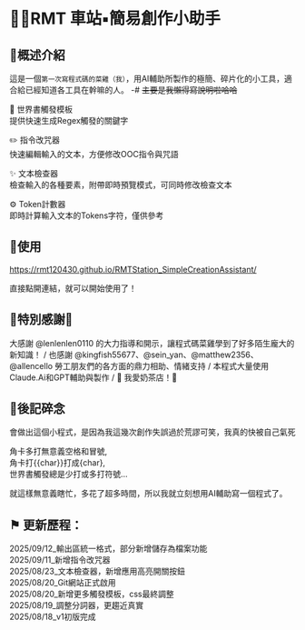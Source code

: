 

# 🔹🚂RMT 車站▪️簡易創作小助手

## 🔹概述介紹
這是一個`第一次寫程式碼的菜雞（我）`，用AI輔助所製作的極簡、碎片化的小工具，適合給已經知道各工具在幹嘛的人。
-# ~~主要是我懶得寫說明啦哈哈~~

📖 世界書觸發模板<br>
提供快速生成Regex觸發的關鍵字

✏️ 指令改咒器<br>
快速編輯輸入的文本，方便修改OOC指令與咒語

✨ 文本檢查器<br>
檢查輸入的各種要素，附帶即時預覽模式，可同時修改檢查文本

⚙️ Token計數器<br>
即時計算輸入文本的Tokens字符，僅供參考

## 🔹使用

https://rmt120430.github.io/RMTStation_SimpleCreationAssistant/

直接點開連結，就可以開始使用了！

## 🛐特別感謝🛐

大感謝 @lenlenlen0110 的大力指導和開示，讓程式碼菜雞學到了好多陌生龐大的新知識！
/
也感謝 @kingfish55677、@sein_yan、@matthew2356、@allencello 勞工朋友們的各方面的鼎力相助、情緒支持
/
本程式大量使用Claude.Ai和GPT輔助與製作
/
🛐 我愛奶茶店！🛐

## 🔹後記碎念

會做出這個小程式，是因為我這幾次創作失誤過於荒謬可笑，我真的快被自己氣死

角卡多打無意義空格和冒號,<br>
角卡打{{char}}打成{char},<br>
世界書觸發總是少打或多打符號…<br>

就這樣無意義瞎忙，多花了超多時間，所以我就立刻想用AI輔助寫一個程式了。

## ⚑ 更新歷程：
2025/09/12_輸出區統一格式，部分新增儲存為檔案功能<br>
2025/09/11_新增指令改咒器<br>
2025/08/23_文本檢查器，新增應用高亮開關按鈕<br>
2025/08/20_Git網站正式啟用<br>
2025/08/20_新增更多觸發模板，css最終調整<br>
2025/08/19_調整分詞器，更趨近真實<br>
2025/08/18_v1初版完成








